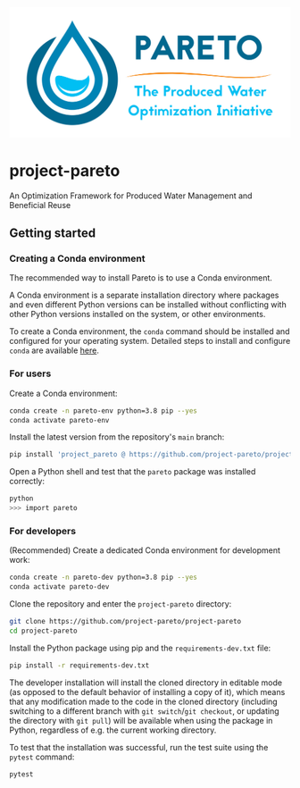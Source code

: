 ![pareto logo](docs/img/logo-print-hd.jpg)

# project-pareto
An Optimization Framework for Produced Water Management and Beneficial Reuse

## Getting started

### Creating a Conda environment

The recommended way to install Pareto is to use a Conda environment.

A Conda environment is a separate installation directory where packages and even different Python versions can be installed
without conflicting with other Python versions installed on the system, or other environments.

To create a Conda environment, the `conda` command should be installed and configured for your operating system.
Detailed steps to install and configure `conda` are available [here](https://conda.io/projects/conda/en/latest/user-guide/install/index.html).

### For users

Create a Conda environment:

```sh
conda create -n pareto-env python=3.8 pip --yes
conda activate pareto-env
```

Install the latest version from the repository's `main` branch:

```sh
pip install 'project_pareto @ https://github.com/project-pareto/project-pareto/archive/main.zip`
```

Open a Python shell and test that the `pareto` package was installed correctly:

```sh
python
>>> import pareto
```

### For developers

(Recommended) Create a dedicated Conda environment for development work:

```sh
conda create -n pareto-dev python=3.8 pip --yes
conda activate pareto-dev
```

Clone the repository and enter the `project-pareto` directory:

```sh
git clone https://github.com/project-pareto/project-pareto
cd project-pareto
```

Install the Python package using pip and the `requirements-dev.txt` file:

```sh
pip install -r requirements-dev.txt
```

The developer installation will install the cloned directory in editable mode (as opposed to the default behavior of installing a copy of it),
which means that any modification made to the code in the cloned directory
(including switching to a different branch with `git switch`/`git checkout`, or updating the directory with `git pull`) will be available when using the package in Python,
regardless of e.g. the current working directory.

To test that the installation was successful, run the test suite using the `pytest` command:

```sh
pytest
```
